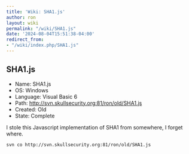 ```yaml
---
title: 'Wiki: SHA1.js'
author: ron
layout: wiki
permalink: "/wiki/SHA1.js"
date: '2024-08-04T15:51:38-04:00'
redirect_from:
- "/wiki/index.php/SHA1.js"
---
```


## SHA1.js

-   Name: SHA1.js
-   OS: Windows
-   Language: Visual Basic 6
-   Path: <http://svn.skullsecurity.org:81/ron/old/SHA1.js>
-   Created: Old
-   State: Complete

I stole this Javascript implementation of SHA1 from somewhere, I forget where.

    svn co http://svn.skullsecurity.org:81/ron/old/SHA1.js
